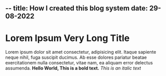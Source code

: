 --
title: How I created this blog system
date: 29-08-2022
--

# Lorem Ipsum Very Long Title

Lorem ipsum dolor sit amet consectetur, adipisicing elit. Itaque sapiente neque nihil, fuga suscipit ducimus. Ab esse dolores pariatur beatae exercitationem nulla consectetur, vitae nam, ea aliquam error delectus assumenda. **Hello World, This is a bold text.** _This is an italic text_
